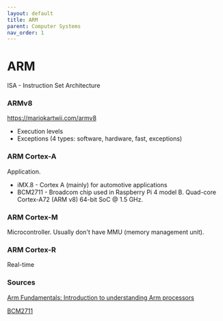 ```yaml
---
layout: default
title: ARM
parent: Computer Systems
nav_order: 1
---
```


# ARM

ISA - Instruction Set Architecture

### ARMv8

https://mariokartwii.com/armv8

* Execution levels
* Exceptions (4 types: software, hardware, fast, exceptions)

### ARM Cortex-A

Application.

* iMX.8 - Cortex A (mainly) for automotive applications
* BCM2711 - Broadcom chip used in Raspberry Pi 4 model B. Quad-core
Cortex-A72 (ARM v8) 64-bit SoC @ 1.5 GHz.

### ARM Cortex-M

Microcontroller. Usually don't have MMU (memory management
unit). 

### ARM Cortex-R

Real-time

### Sources

[Arm Fundamentals: Introduction to understanding Arm processors](https://community.arm.com/arm-community-blogs/b/architectures-and-processors-blog/posts/arm-fundamentals-introduction-to-understanding-arm-processors)
 
[BCM2711](https://www.raspberrypi.com/documentation/computers/processors.html#bcm2711)
